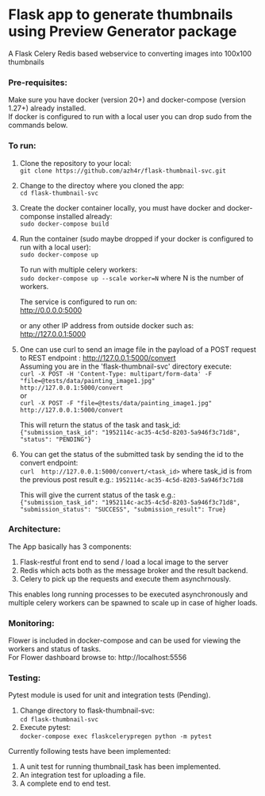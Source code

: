 # Flask app to generate thumbnails using Preview Generator package

A Flask Celery Redis based webservice to converting images into 100x100 thumbnails

### Pre-requisites:  

Make sure you have docker (version 20+) and docker-compose (version 1.27+) already installed.  
If docker is configured to run with a local user you can drop sudo from the commands below. 

### To run:

1. Clone the repository to your local:  
    `git clone https://github.com/azh4r/flask-thumbnail-svc.git`

2. Change to the directoy where you cloned the app:  
    `cd flask-thumbnail-svc`

3. Create the docker container locally, you must have docker and docker-componse installed already:  
    `sudo docker-compose build`

4. Run the container (sudo maybe dropped if your docker is configured to run with a local user):  
    `sudo docker-compose up`  

    To run with multiple celery workers:  
    `sudo docker-compose up --scale worker=N`
    where N is the number of workers.

    The service is configured to run on:   
    http://0.0.0.0:5000  

    or any other IP address from outside docker such as:  
    http://127.0.0.1:5000  

5. One can use curl to send an image file in the payload of a POST request to REST endpoint : http://127.0.0.1:5000/convert  
    Assuming you are in the 'flask-thumbnail-svc' directory execute:  
    `curl -X POST -H 'Content-Type: multipart/form-data' -F "file=@tests/data/painting_image1.jpg" http://127.0.0.1:5000/convert`  
    or  
    `curl -X POST -F "file=@tests/data/painting_image1.jpg" http://127.0.0.1:5000/convert`  

    This will return the status of the task and task_id:  
    `{"submission_task_id": "1952114c-ac35-4c5d-8203-5a946f3c71d8", "status": "PENDING"}`

6. You can get the status of the submitted task by sending the id to the convert endpoint:  
    `curl  http://127.0.0.1:5000/convert/<task_id>` where task_id is from the previous post result e.g.: `1952114c-ac35-4c5d-8203-5a946f3c71d8`  

    This will give the current status of the task e.g.:  
    `{"submission_task_id": "1952114c-ac35-4c5d-8203-5a946f3c71d8", "submission_status": "SUCCESS", "submission_result": True}`

### Architecture:

The App basically has 3 components:
1. Flask-restful front end to send / load a local image to the server
2. Redis which acts both as the message broker and the result backend.
3. Celery to pick up the requests and execute them asynchrnously. 

This enables long running processes to be executed asynchronously and multiple celery workers can be spawned to scale up in case of higher loads.

### Monitoring:

Flower is included in docker-compose and can be used for viewing the workers and status of tasks.  
For Flower dashboard browse to: http://localhost:5556


### Testing:

Pytest module is used for unit and integration tests (Pending).  
1. Change directory to flask-thumbnail-svc:  
    `cd flask-thumbnail-svc`
2. Execute pytest:  
    `docker-compose exec flaskcelerypregen python -m pytest`  

Currently following tests have been implemented:  
1. A unit test for running thumbnail_task has been implemented.
2. An integration test for uploading a file.
3. A complete end to end test.  
